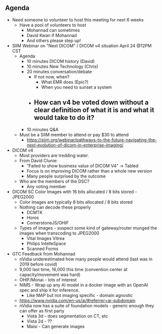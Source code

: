 ## Agenda

- Need someone to volunteer to host this meeting for next 6 weeks
  - Have a pool of volunteers to host
    - Mohannad can sometimes
    - David Kwan if Mohannad
    - And others please step up!
- SIIM Webinar on "Next DICOM" / DICOM v4 situation April 24 @12PM CST
  - Agenda
    - 10 minutes DICOM history (David)
    - 10 minutes New Technology (Chris)
    - 20 minutes conversation/debate
      - If not now, when?
        - What EMR does (Epic?)
        - When you need to sunset a system
      - ## How can v4 be voted down without a clear definition of what it is and what it would take to do it?
    - 10 minutes Q&A
  - Must be a SIIM member to attend or pay $30 to attend
    - https://siim.org/webinar/pathways-to-the-future-navigating-the-next-evolution-of-dicom-in-enterprise-imaging/
- DICOM v4
  - Most providers are tredding water.
  - From David Clunie:
    - “Failed to show business value of DICOM V4” -> Tabled
    - Focus is on improving DICOM rather than a whole new version
    - Many people surprised by the outcome
  - Who are the members of the DSC?
    - Any voting member
- DICOM SC Color Images with 16 bits allocated / 8 bits stored - JPEG2000
  - Color images are typically 8 bits allocated / 8 bits stored
  - Nothing can decode these properly
    - DCMTK
    - Horos
    - CornerstoneJS/OHIF
  - Types of images - suspect some kind of gateway/router munged the images when transcoding to JPEG2000
    - Vital Images Vitrea
    - Philips IntelleSpace
    - Scanned Forms
- GTC Feedback from Mohannad
  - nVidia underestimated how many people would attend (last was in 2019 before covid)
  - 9,000 last time, 16,000 this time (convention center at capacity/movement was hard)
  - OHIF/Monai - lots of interest
  - NIMS - Wrap up any AI model in a docker image with an OpenAI spec and ship it for inference.
    - Like MAP but not imaging specific - domain agnostic
  - https://www.nvidia.com/en-us/ai/#referrer=ai-subdomain
  - nVidia now has a suite of foundation models - generic enough they can offer as first party
    - Vista 3d - does segmentation on CT, etc
    - Vista 2d - ??
    - Maisi - Can generate images
